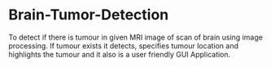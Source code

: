 # Brain-Tumor-Detection
To detect if there is tumour in given MRI image of scan of brain  using image processing. If tumour exists it detects, specifies tumour location and highlights the tumour and it also is a user friendly GUI Application.
